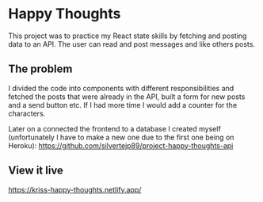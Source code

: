 # Happy Thoughts

This project was to practice my React state skills by fetching and posting data to an API. The user can read and post messages and like others posts.
## The problem

I divided the code into components with different responsibilities and fetched the posts that were already in the API, built a form for new posts and a send button etc. 
If I had more time I would add a counter for the characters. 

Later on a connected the frontend to a database I created myself (unfortunately I have to make a new one due to the first one being on Heroku):
https://github.com/silvertejp89/project-happy-thoughts-api

## View it live

https://kriss-happy-thoughts.netlify.app/

